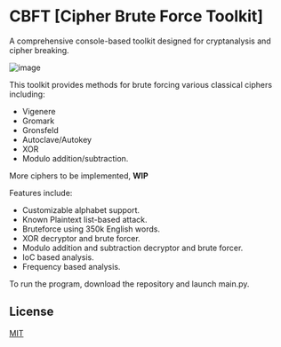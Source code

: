 # CBFT [Cipher Brute Force Toolkit]

A comprehensive console-based toolkit designed for cryptanalysis and cipher breaking.

![image](https://github.com/user-attachments/assets/54d9ef44-f7ed-4cf7-aa2c-185686f1e910)

This toolkit provides methods for brute forcing various classical ciphers including:
- Vigenere
- Gromark
- Gronsfeld
- Autoclave/Autokey
- XOR
- Modulo addition/subtraction.

More ciphers to be implemented, **WIP**

Features include:

- Customizable alphabet support.
- Known Plaintext list-based attack.
- Bruteforce using 350k English words.
- XOR decryptor and brute forcer.
- Modulo addition and subtraction decryptor and brute forcer.
- IoC based analysis.
- Frequency based analysis.

To run the program, download the repository and launch main.py.

## License

[MIT](https://choosealicense.com/licenses/mit/)
